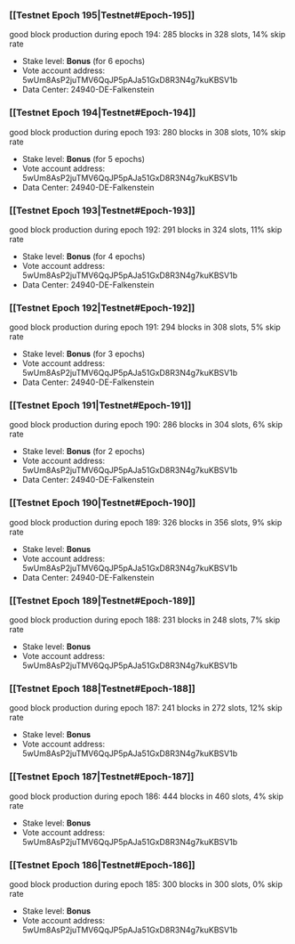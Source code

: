### [[Testnet Epoch 195|Testnet#Epoch-195]]
good block production during epoch 194: 285 blocks in 328 slots, 14% skip rate
* Stake level: **Bonus** (for 6 epochs)
* Vote account address: 5wUm8AsP2juTMV6QqJP5pAJa51GxD8R3N4g7kuKBSV1b
* Data Center: 24940-DE-Falkenstein
### [[Testnet Epoch 194|Testnet#Epoch-194]]
good block production during epoch 193: 280 blocks in 308 slots, 10% skip rate
* Stake level: **Bonus** (for 5 epochs)
* Vote account address: 5wUm8AsP2juTMV6QqJP5pAJa51GxD8R3N4g7kuKBSV1b
* Data Center: 24940-DE-Falkenstein
### [[Testnet Epoch 193|Testnet#Epoch-193]]
good block production during epoch 192: 291 blocks in 324 slots, 11% skip rate
* Stake level: **Bonus** (for 4 epochs)
* Vote account address: 5wUm8AsP2juTMV6QqJP5pAJa51GxD8R3N4g7kuKBSV1b
* Data Center: 24940-DE-Falkenstein
### [[Testnet Epoch 192|Testnet#Epoch-192]]
good block production during epoch 191: 294 blocks in 308 slots, 5% skip rate
* Stake level: **Bonus** (for 3 epochs)
* Vote account address: 5wUm8AsP2juTMV6QqJP5pAJa51GxD8R3N4g7kuKBSV1b
* Data Center: 24940-DE-Falkenstein
### [[Testnet Epoch 191|Testnet#Epoch-191]]
good block production during epoch 190: 286 blocks in 304 slots, 6% skip rate
* Stake level: **Bonus** (for 2 epochs)
* Vote account address: 5wUm8AsP2juTMV6QqJP5pAJa51GxD8R3N4g7kuKBSV1b
* Data Center: 24940-DE-Falkenstein
### [[Testnet Epoch 190|Testnet#Epoch-190]]
good block production during epoch 189: 326 blocks in 356 slots, 9% skip rate
* Stake level: **Bonus**
* Vote account address: 5wUm8AsP2juTMV6QqJP5pAJa51GxD8R3N4g7kuKBSV1b
* Data Center: 24940-DE-Falkenstein
### [[Testnet Epoch 189|Testnet#Epoch-189]]
good block production during epoch 188: 231 blocks in 248 slots, 7% skip rate
* Stake level: **Bonus**
* Vote account address: 5wUm8AsP2juTMV6QqJP5pAJa51GxD8R3N4g7kuKBSV1b
### [[Testnet Epoch 188|Testnet#Epoch-188]]
good block production during epoch 187: 241 blocks in 272 slots, 12% skip rate
* Stake level: **Bonus**
* Vote account address: 5wUm8AsP2juTMV6QqJP5pAJa51GxD8R3N4g7kuKBSV1b
### [[Testnet Epoch 187|Testnet#Epoch-187]]
good block production during epoch 186: 444 blocks in 460 slots, 4% skip rate
* Stake level: **Bonus**
* Vote account address: 5wUm8AsP2juTMV6QqJP5pAJa51GxD8R3N4g7kuKBSV1b
### [[Testnet Epoch 186|Testnet#Epoch-186]]
good block production during epoch 185: 300 blocks in 300 slots, 0% skip rate
* Stake level: **Bonus**
* Vote account address: 5wUm8AsP2juTMV6QqJP5pAJa51GxD8R3N4g7kuKBSV1b